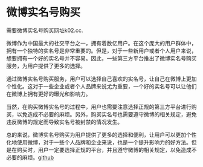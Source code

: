 # 微博实名号购买

需要微博实名号购买网址k02.cc.

微博作为中国最大的社交平台之一，拥有着数亿用户。在这个庞大的用户群体中，拥有一个独特的实名号是非常重要的。但是，对于一些新用户或者个人用户来说，想要拥有一个好的实名号并不容易。因此，一些第三方平台推出了微博实名号购买服务，为用户提供了更多的选择。

通过微博实名号购买服务，用户可以选择自己喜欢的实名号，让自己在微博上更加个性化。这对于一些企业或者个人品牌来说尤为重要，一个好的实名号可以让他们在微博上拥有更好的曝光和影响力。

当然，在购买微博实名号的过程中，用户也需要注意选择正规的第三方平台进行购买，以免造成不必要的麻烦。另外，购买实名号也需要遵守微博的相关规定，避免违反微博的规定而导致实名号被封禁的情况发生。

总的来说，微博实名号购买为用户提供了更多的选择和便利，让用户可以更加个性化地使用微博，对于一些个人品牌和企业来说，也是一个提升影响力的好方法。但是在购买时，用户一定要选择正规的平台，并且遵守微博的相关规定，以免造成不必要的麻烦。[github](https://github.com)